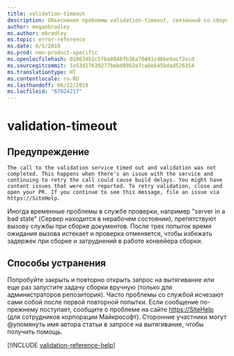 ```yaml
---
title: validation-timeout
description: Объяснение проблемы validation-timeout, связанной со сборкой документов, и способа ее устранения
author: meganbradley
ms.author: mbradley
ms.topic: error-reference
ms.date: 6/5/2019
ms.prod: non-product-specific
ms.openlocfilehash: 018634b1c5fba0848fb36a70d81c46be9acf2ecd
ms.sourcegitcommit: 1e53d17639277bebd89b2e7cabeb45bdad526354
ms.translationtype: HT
ms.contentlocale: ru-RU
ms.lasthandoff: 06/12/2019
ms.locfileid: "67024217"
---
```

# <a name="validation-timeout"></a>validation-timeout

## <a name="warning"></a>Предупреждение

`The call to the validation service timed out and validation was not completed. This happens when there's an issue with the service and continuing to retry the call could cause build delays. You might have content issues that were not reported. To retry validation, close and open your PR. If you continue to see this message, file an issue via https://SiteHelp.`

Иногда временные проблемы в службе проверки, например "server in a bad state" (Сервер находится в нерабочем состоянии), препятствуют вызову службы при сборке документов. После трех попыток время ожидания вызова истекает и проверка отменяется, чтобы избежать задержек при сборке и затруднений в работе конвейера сборки.

## <a name="resolution"></a>Способы устранения

Попробуйте закрыть и повторно открыть запрос на вытягивание или еще раз запустите задачу сборки вручную (только для администраторов репозитория). Часто проблемы со службой исчезают сами собой после первой повторной попытки. Если сообщение по-прежнему поступает, сообщите о проблеме на сайте [https://SiteHelp](https://SiteHelp) (для сотрудников корпорации Майкрософт). Сторонние участники могут @упомянуть имя автора статьи в запросе на вытягивание, чтобы получить помощь.

<!--make sure to add this file to your includes folder and verify the path-->
[!INCLUDE [validation-reference-help](includes/validation-reference-help.md)]
